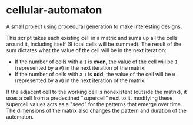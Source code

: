 # cellular-automaton
A small project using procedural generation to make interesting designs.

This script takes each existing cell in a matrix and sums up all the cells around it, including itself (9 total cells will be summed).
The result of the sum dictates what the value of the cell will be in the next iteration:
 * If the number of cells with a `1` is **even**, the value of the cell will be `1` (represented by a `#`) in the next iteration of the matrix.
 * If the number of cells with a `1` is **odd**, the value of the cell will be `0` (represented by a `#`) in the next iteration of the matrix.

If the adjacent cell to the working cell is nonexistent (outside the matrix), it uses a cell from a predestined "supercell" next to it. modifying these supercell values acts as a "seed" for the patterns that emerge over time. The dimensions of the matrix also changes the pattern and duration of the automaton.
